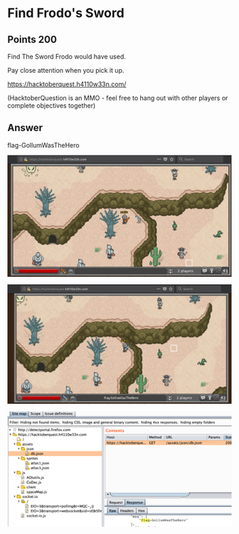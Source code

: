 # Find Frodo's Sword

## Points 200

Find The Sword Frodo would have used.

Pay close attention when you pick it up.

https://hacktoberquest.h4110w33n.com/

(HacktoberQuestion is an MMO - feel free to hang out with other players or complete objectives together)

## Answer

flag-GollumWasTheHero

![](images/200_find_frodos_sword_game.png)

![](images/200_find_frodos_sword_flag.png)

![](images/200_find_frodos_sword_json.png)
